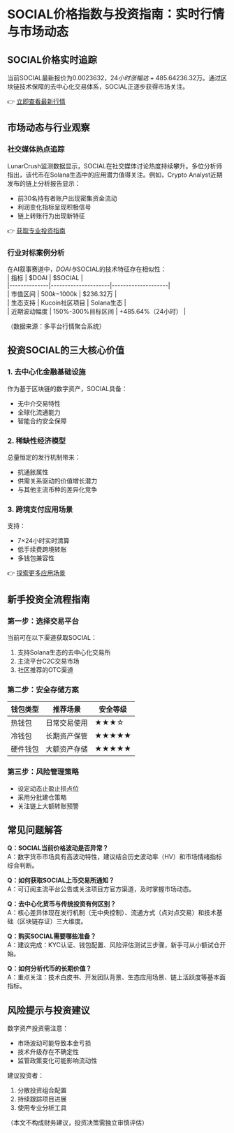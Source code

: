 # SOCIAL价格指数与投资指南：实时行情与市场动态  

## SOCIAL价格实时追踪  

当前SOCIAL最新报价为$0.0023632，24小时涨幅达+485.64%。流通量与最大供应量均为999,995,311枚，完全稀释市值达$236.32万。通过区块链技术保障的去中心化交易体系，SOCIAL正逐步获得市场关注。  

👉 [立即查看最新行情](https://bit.ly/okx_welcome)  

## 市场动态与行业观察  

### 社交媒体热点追踪  
LunarCrush监测数据显示，SOCIAL在社交媒体讨论热度持续攀升。多位分析师指出，该代币在Solana生态中的应用潜力值得关注。例如，Crypto Analyst近期发布的链上分析报告显示：  
- 前30名持有者账户出现密集资金流动  
- 利润变化指标呈现积极信号  
- 链上转账行为出现新特征  

👉 [获取专业投资指南](https://bit.ly/okx_welcome)  

### 行业对标案例分析  
在AI叙事赛道中，$DOAI与$SOCIAL的技术特征存在相似性：  
| 指标         | $DOAI               | $SOCIAL            |  
|--------------|---------------------|--------------------|  
| 市值区间     | $500k-$1000k        | $236.32万          |  
| 生态支持     | Kucoin社区项目      | Solana生态         |  
| 近期波动幅度 | 150%-300%目标区间   | +485.64%（24小时） |  

（数据来源：多平台行情聚合系统）  

## 投资SOCIAL的三大核心价值  

### 1. 去中心化金融基础设施  
作为基于区块链的数字资产，SOCIAL具备：  
- 无中介交易特性  
- 全球化流通能力  
- 智能合约安全保障  

### 2. 稀缺性经济模型  
总量恒定的发行机制带来：  
- 抗通胀属性  
- 供需关系驱动的价值增长潜力  
- 与其他主流币种的差异化竞争  

### 3. 跨境支付应用场景  
支持：  
- 7×24小时实时清算  
- 低手续费跨境转账  
- 多钱包兼容性  

👉 [探索更多应用场景](https://bit.ly/okx_welcome)  

## 新手投资全流程指南  

### 第一步：选择交易平台  
当前可在以下渠道获取SOCIAL：  
1. 支持Solana生态的去中心化交易所  
2. 主流平台C2C交易市场  
3. 社区推荐的OTC渠道  

### 第二步：安全存储方案  
| 钱包类型 | 推荐场景          | 安全等级 |  
|----------|-------------------|----------|  
| 热钱包   | 日常交易使用      | ★★★☆     |  
| 冷钱包   | 长期资产保管      | ★★★★★    |  
| 硬件钱包 | 大额资产存储      | ★★★★★    |  

### 第三步：风险管理策略  
- 设定动态止盈止损点位  
- 采用分批建仓策略  
- 关注链上大额转账预警  

## 常见问题解答  

**Q：SOCIAL当前价格波动是否异常？**  
A：数字货币市场具有高波动特性，建议结合历史波动率（HV）和市场情绪指标综合判断。  

**Q：如何获取SOCIAL上币交易所通知？**  
A：可订阅主流平台公告或关注项目方官方渠道，及时掌握市场动态。  

**Q：去中心化货币与传统投资有何区别？**  
A：核心差异体现在发行机制（无中央控制）、流通方式（点对点交易）和技术基础（区块链存证）三大维度。  

**Q：购买SOCIAL需要哪些准备？**  
A：建议完成：KYC认证、钱包配置、风险评估测试三步骤，新手可从小额试仓开始。  

**Q：如何分析代币的长期价值？**  
A：重点关注：技术白皮书、开发团队背景、生态应用场景、链上活跃度等基本面指标。  

## 风险提示与投资建议  

数字资产投资需注意：  
- 市场波动可能导致本金亏损  
- 技术升级存在不确定性  
- 监管政策变化可能影响流动性  

建议投资者：  
1. 分散投资组合配置  
2. 持续跟踪项目进展  
3. 使用专业分析工具  

（本文不构成财务建议，投资决策需独立审慎评估）